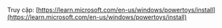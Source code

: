 
Truy cập: [https://learn.microsoft.com/en-us/windows/powertoys/install](https://learn.microsoft.com/en-us/windows/powertoys/install)
